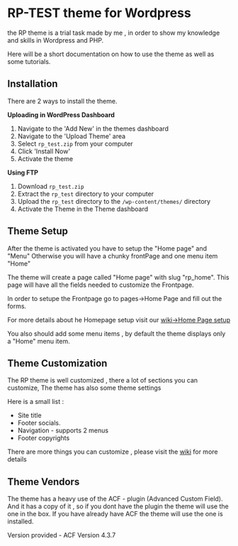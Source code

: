 RP-TEST theme for Wordpress
==============

the RP theme is a trial task made by me , in order to show my knowledge and skills in Wordpress and PHP. 

Here will be a short documentation on how to use the theme as well as some tutorials.

Installation
------------
There are 2 ways to install the theme.

**Uploading in WordPress Dashboard**

1. Navigate to the 'Add New' in the themes dashboard
2. Navigate to the 'Upload Theme' area
3. Select `rp_test.zip` from your computer
4. Click 'Install Now'
5. Activate the theme

**Using FTP**

1. Download `rp_test.zip`
2. Extract the `rp_test` directory to your computer
3. Upload the `rp_test` directory to the `/wp-content/themes/` directory
4. Activate the Theme in the Theme dashboard


Theme Setup
------------

After the theme is activated you have to setup the "Home page" and "Menu"
Otherwise you will have a chunky frontPage and one menu item "Home"

The theme will create a page called "Home page" with slug "rp_home".
This page will have all the fields needed to customize the Frontpage.

In order to setupe the Frontpage go to pages->Home Page and fill out the forms.

For more details about he Homepage setup visit our [wiki->Home Page setup](https://github.com/rubenCodeforges/wp-rp-test/wiki/Home-page-setup)

You also should add some menu items , by default the theme displays only a "Home" menu item.

Theme Customization
------------

The RP theme is well customized , there a lot of sections you can customize,
The theme has also some theme settings

Here is a small list :
* Site title
* Footer socials.
* Navigation - supports 2 menus
* Footer copyrights

There are more things you can customize , please visit the [wiki](https://github.com/rubenCodeforges/wp-rp-test/wiki) for more details

Theme Vendors
------------

The theme has a heavy use of the ACF - plugin (Advanced Custom Field).
And it has a copy of it , so if you dont have the plugin the theme will use the one in the box.
If you have already have ACF the theme will use the one is installed.

Version provided - ACF Version 4.3.7
